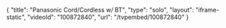 {
    "title": "Panasonic Cord\/Cordless w\/ BT",
    "type": "solo",
    "layout": "iframe-static",
    "videoId": "100872840",
    "url": "\/tvpembed\/100872840"
}